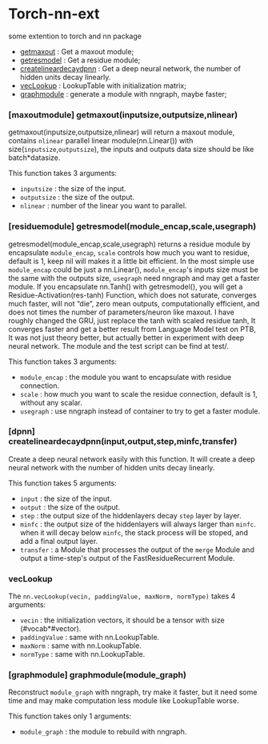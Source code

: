 # Torch-nn-ext
some extention to torch and nn package

 * [getmaxout](#getmaxout) : Get a maxout module;
 * [getresmodel](#getresmodel) : Get a residue module;
 * [createlineardecaydpnn](#createlineardecaydpnn) : Get a deep neural network, the number of hidden units decay linearly.
 * [vecLookup](#vecLookup) : LookupTable with initialization matrix;
 * [graphmodule](#graphmodule) : generate a module with nngraph, maybe faster;

<a name='getmaxout'></a>
### [maxoutmodule] getmaxout(inputsize,outputsize,nlinear) ###
getmaxout(inputsize,outputsize,nlinear) will return a maxout module, contains `nlinear` parallel linear module(nn.Linear()) with size(`inputsize`,`outputsize`), the inputs and outputs data size should be like batch*datasize.

This function takes 3 arguments:
 * `inputsize` : the size of the input.
 * `outputsize` : the size of the output.
 * `nlinear` : number of the linear you want to parallel.

<a name='getresmodel'></a>
### [residuemodule] getresmodel(module_encap,scale,usegraph) ###
getresmodel(module_encap,scale,usegraph) returns a residue module by encapsulate `module_encap`, `scale` controls how much you want to residue, default is 1, keep nil will makes it a little bit efficient. In the most simple use `module_encap` could be just a nn.Linear(), `module_encap`'s inputs size must be the same with the outputs size, `usegraph` need nngraph and may get a faster module.
If you encapsulate nn.Tanh() with getresmodel(), you will get a Residue-Activation(res-tanh) Function, which does not saturate, converges much faster, will not “die”, zero mean outputs, computationally efficient, and does not times the number of parameters/neuron like maxout.
I have roughly changed the GRU, just replace the tanh with scaled residue tanh, It converges faster and get a better result from Language Model test on PTB, It was not just theory better, but actually better in experiment with deep neural network. The module and the test script can be find at test/.

This function takes 3 arguments:
 * `module_encap` : the module you want to encapsulate with residue connection.
 * `scale` : how much you want to scale the residue connection, default is 1, without any scalar.
 * `usegraph` : use nngraph instead of container to try to get a faster module.

<a name='createlineardecaydpnn'></a>
### [dpnn] createlineardecaydpnn(input,output,step,minfc,transfer) ###
Create a deep neural network easily with this function. It will create a deep neural network with the number of hidden units decay linearly.

This function takes 5 arguments:
 * `input` : the size of the input.
 * `output` : the size of the output.
 * `step` : the output size of the hiddenlayers decay `step` layer by layer.
 * `minfc` : the output size of the hiddenlayers will always larger than `minfc`. when it will decay below `minfc`, the stack process will be stoped, and add a final output layer.
 * `transfer` : a Module that processes the output of the `merge` Module and output a time-step's output of the FastResidueRecurrent Module.

<a name='vecLookup'></a>
### vecLookup ###

The `nn.vecLookup(vecin, paddingValue, maxNorm, normType)` takes 4 arguments:

 * `vecin` : the initialization vectors, it should be a tensor with size (#vocab*#vector).
 * `paddingValue` : same with nn.LookupTable.
 * `maxNorm` : same with nn.LookupTable.
 * `normType` : same with nn.LookupTable.

<a name='graphmodule'></a>
### [graphmodule] graphmodule(module_graph) ###
Reconstruct `module_graph` with nngraph, try make it faster, but it need some time and may make computation less module like LookupTable worse.

This function takes only 1 arguments:
 * `module_graph` : the module to rebuild with nngraph.
